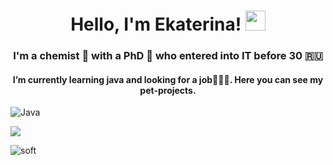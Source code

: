 <h1 align="center">Hello, I'm Ekaterina!</a> 
<img src="https://github.com/blackcater/blackcater/raw/main/images/Hi.gif" height="32"/></h1>
<h3 align="center">I'm a chemist 🧪 with a PhD 📖 who entered into IT before 30 🇷🇺</h3>

<h4 align="center">I’m currently learning java and looking for a job👩🏻‍💻. Here you can see my pet-projects.</h4>

![Java](https://img.shields.io/badge/java-%23ED8B00.svg?style=for-the-badge&logo=openjdk&logoColor=white)

![](https://github-profile-summary-cards.vercel.app/api/cards/profile-details?username=katemerek&theme=radical)

![soft](https://capsule-render.vercel.app/api?type=soft&color=gradient&text=Welcome!&fontSize=40&animation=twinkling)

